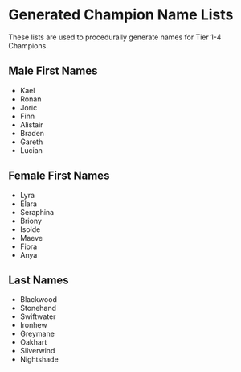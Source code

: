 # Generated Champion Name Lists

These lists are used to procedurally generate names for Tier 1-4 Champions.

## Male First Names

- Kael
- Ronan
- Joric
- Finn
- Alistair
- Braden
- Gareth
- Lucian

## Female First Names

- Lyra
- Elara
- Seraphina
- Briony
- Isolde
- Maeve
- Fiora
- Anya

## Last Names

- Blackwood
- Stonehand
- Swiftwater
- Ironhew
- Greymane
- Oakhart
- Silverwind
- Nightshade